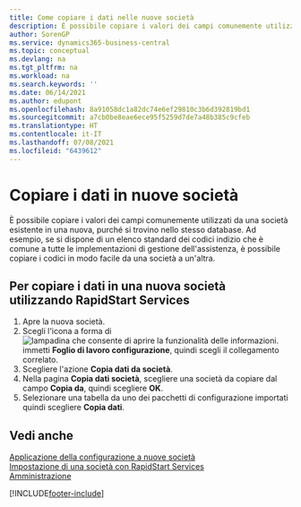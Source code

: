 ```yaml
---
title: Come copiare i dati nelle nuove società
description: È possibile copiare i valori dei campi comunemente utilizzati da una società esistente in una nuova, purché si trovino nello stesso database.
author: SorenGP
ms.service: dynamics365-business-central
ms.topic: conceptual
ms.devlang: na
ms.tgt_pltfrm: na
ms.workload: na
ms.search.keywords: ''
ms.date: 06/14/2021
ms.author: edupont
ms.openlocfilehash: 8a91058dc1a82dc74e6ef29810c3b6d392819bd1
ms.sourcegitcommit: a7cb0be8eae6ece95f5259d7de7a48b385c9cfeb
ms.translationtype: HT
ms.contentlocale: it-IT
ms.lasthandoff: 07/08/2021
ms.locfileid: "6439612"
---
```

# <a name="copy-data-to-new-companies"></a>Copiare i dati in nuove società
È possibile copiare i valori dei campi comunemente utilizzati da una società esistente in una nuova, purché si trovino nello stesso database. Ad esempio, se si dispone di un elenco standard dei codici indizio che è comune a tutte le implementazioni di gestione dell'assistenza, è possibile copiare i codici in modo facile da una società a un'altra.  

## <a name="to-copy-data-to-a-new-company-using-rapidstart-services"></a>Per copiare i dati in una nuova società utilizzando RapidStart Services  
1. Apre la nuova società.  
2. Scegli l'icona a forma di ![lampadina che consente di aprire la funzionalità delle informazioni.](media/ui-search/search_small.png "Informazioni sull'operazione che si desidera eseguire") immetti **Foglio di lavoro configurazione**, quindi scegli il collegamento correlato.  
3. Scegliere l'azione **Copia dati da società**.  
4. Nella pagina **Copia dati società**, scegliere una società da copiare dal campo **Copia da**, quindi scegliere **OK**.  
5. Selezionare una tabella da uno dei pacchetti di configurazione importati quindi scegliere **Copia dati**.

## <a name="see-also"></a>Vedi anche
[Applicazione della configurazione a nuove società](admin-apply-configuration-to-new-companies.md)  
[Impostazione di una società con RapidStart Services](admin-set-up-a-company-with-rapidstart.md)  
[Amministrazione](admin-setup-and-administration.md)


[!INCLUDE[footer-include](includes/footer-banner.md)]